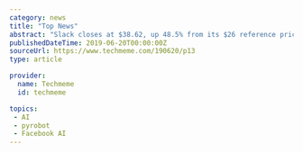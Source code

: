 ```yaml
---
category: news
title: "Top News"
abstract: "Slack closes at $38.62, up 48.5% from its $26 reference price, on its first day of trading, valuing the company at about $20B — KEY POINTS — Slack surged 48.5% in its first day of trading on the New York Stock Exchange. It opened at a share price of $ ..."
publishedDateTime: 2019-06-20T00:00:00Z
sourceUrl: https://www.techmeme.com/190620/p13
type: article

provider:
  name: Techmeme
  id: techmeme

topics:
 - AI
 - pyrobot
 - Facebook AI
---
```

